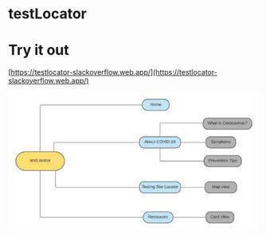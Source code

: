 # testLocator

# Try it out
[https://testlocator-slackoverflow.web.app/](https://testlocator-slackoverflow.web.app/)

![alt text](https://github.com/annguyens/testLocator/blob/main/images-in-readme/COVID-19%20Testing%20Center.jpeg)
